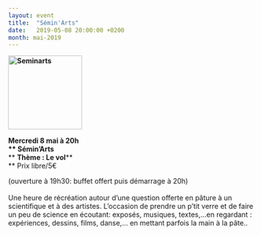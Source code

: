 ```yaml
---
layout: event
title:  "Sémin'Arts"
date:   2019-05-08 20:00:00 +0200
month: mai-2019
---
```

**<img class=" size-thumbnail wp-image-2664 alignleft" src="http://localhost/wpagendarts/wp-content/uploads/2017/05/seminarts.jpg?w=150" alt="Seminarts" width="150" height="150" srcset="http://localhost/wpagendarts/wp-content/uploads/2017/05/seminarts.jpg 600w, http://localhost/wpagendarts/wp-content/uploads/2017/05/seminarts-300x300.jpg 300w, http://localhost/wpagendarts/wp-content/uploads/2017/05/seminarts-150x150.jpg 150w" sizes="(max-width: 150px) 100vw, 150px" />**

**Mercredi 8 mai à 20h  
** **Sémin’Arts****  
** **Thème : Le vol****  
** <span style="font-weight:400;">Prix libre/5€</span>

<span style="font-weight:400;">(ouverture à 19h30: buffet offert puis démarrage à 20h)</span><span style="font-weight:400;"><br /> </span><span style="font-weight:400;"><br /> </span><span style="font-weight:400;">Une heure de récréation autour d’une question offerte en pâture à un scientifique et à des artistes. L’occasion de prendre un p’tit verre et de faire un peu de science en écoutant: exposés, musiques, textes,…en regardant : expériences, dessins, films, danse,… en mettant parfois la main à la pâte..</span>